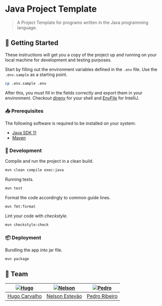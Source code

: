 [hugo]: https://github.com/HugoCarvalho99
[hugo-pic]: https://github.com/HugoCarvalho99.png?size=120
[nelson]: https://github.com/nelsonmestevao
[nelson-pic]: https://github.com/nelsonmestevao.png?size=120
[pedro]: https://github.com/pedroribeiro22
[pedro-pic]: https://github.com/pedroribeiro22.png?size=120

# Java Project Template

> A Project Template for programs written in the Java programming language.

## :rocket: Getting Started

These instructions will get you a copy of the project up and running on your
local machine for development and testing purposes.

Start by filling out the environment variables defined in the `.env` file. Use
the `.env.sample` as a starting point.

```bash
cp .env.sample .env
```

After this, you must fill in the fields correctly and export them in your
environment. Checkout [direnv](https://direnv.net/) for your shell and
[EnvFile](https://github.com/Ashald/EnvFile) for IntelliJ.

### :inbox_tray: Prerequisites

The following software is required to be installed on your system:

- [Java SDK 11](https://openjdk.java.net/)
- [Maven](https://maven.apache.org/maven-features.html)

### :hammer: Development

Compile and run the project in a clean build.

```bash
mvn clean compile exec:java
```

Running tests.

```bash
mvn test
```

Format the code accordingly to common guide lines.

```bash
mvn fmt:format
```

Lint your code with _checkstyle_.

```bash
mvn checkstyle:check
```

### :package: Deployment

Bundling the app into jar file.

```bash
mvn package
```

## :busts_in_silhouette: Team

| [![Hugo][hugo-pic]][hugo] | [![Nelson][nelson-pic]][nelson] | [![Pedro][pedro-pic]][pedro] |
| :-----------------------: | :-----------------------------: | :--------------------------: |
|   [Hugo Carvalho][hugo]   |    [Nelson Estevão][nelson]     |    [Pedro Ribeiro][pedro]    |
